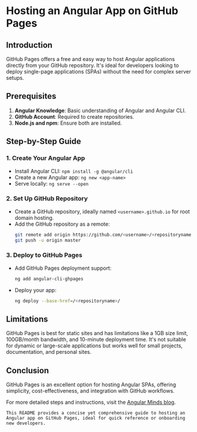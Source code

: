 # Hosting an Angular App on GitHub Pages

## Introduction

GitHub Pages offers a free and easy way to host Angular applications directly from your GitHub repository. It's ideal for developers looking to deploy single-page applications (SPAs) without the need for complex server setups.

## Prerequisites

1. **Angular Knowledge**: Basic understanding of Angular and Angular CLI.
2. **GitHub Account**: Required to create repositories.
3. **Node.js and npm**: Ensure both are installed.

## Step-by-Step Guide

### 1. Create Your Angular App

- Install Angular CLI: `npm install -g @angular/cli`
- Create a new Angular app: `ng new <app-name>`
- Serve locally: `ng serve --open`

### 2. Set Up GitHub Repository

- Create a GitHub repository, ideally named `<username>.github.io` for root domain hosting.
- Add the GitHub repository as a remote: 
  ```bash
  git remote add origin https://github.com/<username>/<repositoryname>.git
  git push -u origin master
  ```

### 3. Deploy to GitHub Pages

- Add GitHub Pages deployment support: 
  ```bash
  ng add angular-cli-ghpages
  ```
- Deploy your app: 
  ```bash
  ng deploy --base-href=/<repositoryname>/
  ```

## Limitations

GitHub Pages is best for static sites and has limitations like a 1GB size limit, 100GB/month bandwidth, and 10-minute deployment time. It's not suitable for dynamic or large-scale applications but works well for small projects, documentation, and personal sites.

## Conclusion

GitHub Pages is an excellent option for hosting Angular SPAs, offering simplicity, cost-effectiveness, and integration with GitHub workflows.

For more detailed steps and instructions, visit the [Angular Minds blog](https://www.angularminds.com/blog/host-an-angular-app-in-github-pages).
```
This README provides a concise yet comprehensive guide to hosting an Angular app on GitHub Pages, ideal for quick reference or onboarding new developers.
